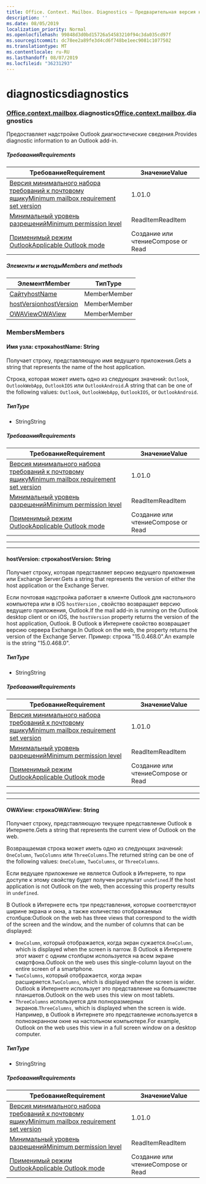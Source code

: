 ```yaml
---
title: Office. Context. Mailbox. Diagnostics — Предварительная версия набора требований
description: ''
ms.date: 08/05/2019
localization_priority: Normal
ms.openlocfilehash: 99848d3d0bd15726a54583210f94c3da035cd97f
ms.sourcegitcommit: dc78ee2a89fe3d4cd6f748be1eec9081c1077502
ms.translationtype: MT
ms.contentlocale: ru-RU
ms.lasthandoff: 08/07/2019
ms.locfileid: "36231293"
---
```

# <a name="diagnostics"></a><span data-ttu-id="f3135-102">diagnostics</span><span class="sxs-lookup"><span data-stu-id="f3135-102">diagnostics</span></span>

### <a name="officeofficemdcontextofficecontextmdmailboxofficecontextmailboxmddiagnostics"></a><span data-ttu-id="f3135-103">[Office](Office.md)[.context](Office.context.md)[.mailbox](Office.context.mailbox.md).diagnostics</span><span class="sxs-lookup"><span data-stu-id="f3135-103">[Office](Office.md)[.context](Office.context.md)[.mailbox](Office.context.mailbox.md).diagnostics</span></span>

<span data-ttu-id="f3135-104">Предоставляет надстройке Outlook диагностические сведения.</span><span class="sxs-lookup"><span data-stu-id="f3135-104">Provides diagnostic information to an Outlook add-in.</span></span>

##### <a name="requirements"></a><span data-ttu-id="f3135-105">Требования</span><span class="sxs-lookup"><span data-stu-id="f3135-105">Requirements</span></span>

|<span data-ttu-id="f3135-106">Требование</span><span class="sxs-lookup"><span data-stu-id="f3135-106">Requirement</span></span>| <span data-ttu-id="f3135-107">Значение</span><span class="sxs-lookup"><span data-stu-id="f3135-107">Value</span></span>|
|---|---|
|[<span data-ttu-id="f3135-108">Версия минимального набора требований к почтовому ящику</span><span class="sxs-lookup"><span data-stu-id="f3135-108">Minimum mailbox requirement set version</span></span>](/office/dev/add-ins/reference/requirement-sets/outlook-api-requirement-sets)| <span data-ttu-id="f3135-109">1.0</span><span class="sxs-lookup"><span data-stu-id="f3135-109">1.0</span></span>|
|[<span data-ttu-id="f3135-110">Минимальный уровень разрешений</span><span class="sxs-lookup"><span data-stu-id="f3135-110">Minimum permission level</span></span>](/outlook/add-ins/understanding-outlook-add-in-permissions)| <span data-ttu-id="f3135-111">ReadItem</span><span class="sxs-lookup"><span data-stu-id="f3135-111">ReadItem</span></span>|
|[<span data-ttu-id="f3135-112">Применимый режим Outlook</span><span class="sxs-lookup"><span data-stu-id="f3135-112">Applicable Outlook mode</span></span>](/outlook/add-ins/#extension-points)| <span data-ttu-id="f3135-113">Создание или чтение</span><span class="sxs-lookup"><span data-stu-id="f3135-113">Compose or Read</span></span>|

##### <a name="members-and-methods"></a><span data-ttu-id="f3135-114">Элементы и методы</span><span class="sxs-lookup"><span data-stu-id="f3135-114">Members and methods</span></span>

| <span data-ttu-id="f3135-115">Элемент</span><span class="sxs-lookup"><span data-stu-id="f3135-115">Member</span></span> | <span data-ttu-id="f3135-116">Тип</span><span class="sxs-lookup"><span data-stu-id="f3135-116">Type</span></span> |
|--------|------|
| [<span data-ttu-id="f3135-117">Сайту</span><span class="sxs-lookup"><span data-stu-id="f3135-117">hostName</span></span>](#hostname-string) | <span data-ttu-id="f3135-118">Member</span><span class="sxs-lookup"><span data-stu-id="f3135-118">Member</span></span> |
| [<span data-ttu-id="f3135-119">hostVersion</span><span class="sxs-lookup"><span data-stu-id="f3135-119">hostVersion</span></span>](#hostversion-string) | <span data-ttu-id="f3135-120">Member</span><span class="sxs-lookup"><span data-stu-id="f3135-120">Member</span></span> |
| [<span data-ttu-id="f3135-121">OWAView</span><span class="sxs-lookup"><span data-stu-id="f3135-121">OWAView</span></span>](#owaview-string) | <span data-ttu-id="f3135-122">Member</span><span class="sxs-lookup"><span data-stu-id="f3135-122">Member</span></span> |

### <a name="members"></a><span data-ttu-id="f3135-123">Members</span><span class="sxs-lookup"><span data-stu-id="f3135-123">Members</span></span>

#### <a name="hostname-string"></a><span data-ttu-id="f3135-124">Имя узла: строка</span><span class="sxs-lookup"><span data-stu-id="f3135-124">hostName: String</span></span>

<span data-ttu-id="f3135-125">Получает строку, представляющую имя ведущего приложения.</span><span class="sxs-lookup"><span data-stu-id="f3135-125">Gets a string that represents the name of the host application.</span></span>

<span data-ttu-id="f3135-126">Строка, которая может иметь одно из следующих значений: `Outlook`, `OutlookWebApp`, `OutlookIOS` или `OutlookAndroid`.</span><span class="sxs-lookup"><span data-stu-id="f3135-126">A string that can be one of the following values: `Outlook`, `OutlookWebApp`, `OutlookIOS`, or `OutlookAndroid`.</span></span>

##### <a name="type"></a><span data-ttu-id="f3135-127">Тип</span><span class="sxs-lookup"><span data-stu-id="f3135-127">Type</span></span>

*   <span data-ttu-id="f3135-128">String</span><span class="sxs-lookup"><span data-stu-id="f3135-128">String</span></span>

##### <a name="requirements"></a><span data-ttu-id="f3135-129">Требования</span><span class="sxs-lookup"><span data-stu-id="f3135-129">Requirements</span></span>

|<span data-ttu-id="f3135-130">Требование</span><span class="sxs-lookup"><span data-stu-id="f3135-130">Requirement</span></span>| <span data-ttu-id="f3135-131">Значение</span><span class="sxs-lookup"><span data-stu-id="f3135-131">Value</span></span>|
|---|---|
|[<span data-ttu-id="f3135-132">Версия минимального набора требований к почтовому ящику</span><span class="sxs-lookup"><span data-stu-id="f3135-132">Minimum mailbox requirement set version</span></span>](/office/dev/add-ins/reference/requirement-sets/outlook-api-requirement-sets)| <span data-ttu-id="f3135-133">1.0</span><span class="sxs-lookup"><span data-stu-id="f3135-133">1.0</span></span>|
|[<span data-ttu-id="f3135-134">Минимальный уровень разрешений</span><span class="sxs-lookup"><span data-stu-id="f3135-134">Minimum permission level</span></span>](/outlook/add-ins/understanding-outlook-add-in-permissions)| <span data-ttu-id="f3135-135">ReadItem</span><span class="sxs-lookup"><span data-stu-id="f3135-135">ReadItem</span></span>|
|[<span data-ttu-id="f3135-136">Применимый режим Outlook</span><span class="sxs-lookup"><span data-stu-id="f3135-136">Applicable Outlook mode</span></span>](/outlook/add-ins/#extension-points)| <span data-ttu-id="f3135-137">Создание или чтение</span><span class="sxs-lookup"><span data-stu-id="f3135-137">Compose or Read</span></span>|

---
---

#### <a name="hostversion-string"></a><span data-ttu-id="f3135-138">hostVersion: строка</span><span class="sxs-lookup"><span data-stu-id="f3135-138">hostVersion: String</span></span>

<span data-ttu-id="f3135-139">Получает строку, которая представляет версию ведущего приложения или Exchange Server.</span><span class="sxs-lookup"><span data-stu-id="f3135-139">Gets a string that represents the version of either the host application or the Exchange Server.</span></span>

<span data-ttu-id="f3135-140">Если почтовая надстройка работает в клиенте Outlook для настольного компьютера или в iOS `hostVersion` , свойство возвращает версию ведущего приложения, Outlook.</span><span class="sxs-lookup"><span data-stu-id="f3135-140">If the mail add-in is running on the Outlook desktop client or on iOS, the `hostVersion` property returns the version of the host application, Outlook.</span></span> <span data-ttu-id="f3135-141">В Outlook в Интернете свойство возвращает версию сервера Exchange.</span><span class="sxs-lookup"><span data-stu-id="f3135-141">In Outlook on the web, the property returns the version of the Exchange Server.</span></span> <span data-ttu-id="f3135-142">Пример: строка "15.0.468.0".</span><span class="sxs-lookup"><span data-stu-id="f3135-142">An example is the string "15.0.468.0".</span></span>

##### <a name="type"></a><span data-ttu-id="f3135-143">Тип</span><span class="sxs-lookup"><span data-stu-id="f3135-143">Type</span></span>

*   <span data-ttu-id="f3135-144">String</span><span class="sxs-lookup"><span data-stu-id="f3135-144">String</span></span>

##### <a name="requirements"></a><span data-ttu-id="f3135-145">Требования</span><span class="sxs-lookup"><span data-stu-id="f3135-145">Requirements</span></span>

|<span data-ttu-id="f3135-146">Требование</span><span class="sxs-lookup"><span data-stu-id="f3135-146">Requirement</span></span>| <span data-ttu-id="f3135-147">Значение</span><span class="sxs-lookup"><span data-stu-id="f3135-147">Value</span></span>|
|---|---|
|[<span data-ttu-id="f3135-148">Версия минимального набора требований к почтовому ящику</span><span class="sxs-lookup"><span data-stu-id="f3135-148">Minimum mailbox requirement set version</span></span>](/office/dev/add-ins/reference/requirement-sets/outlook-api-requirement-sets)| <span data-ttu-id="f3135-149">1.0</span><span class="sxs-lookup"><span data-stu-id="f3135-149">1.0</span></span>|
|[<span data-ttu-id="f3135-150">Минимальный уровень разрешений</span><span class="sxs-lookup"><span data-stu-id="f3135-150">Minimum permission level</span></span>](/outlook/add-ins/understanding-outlook-add-in-permissions)| <span data-ttu-id="f3135-151">ReadItem</span><span class="sxs-lookup"><span data-stu-id="f3135-151">ReadItem</span></span>|
|[<span data-ttu-id="f3135-152">Применимый режим Outlook</span><span class="sxs-lookup"><span data-stu-id="f3135-152">Applicable Outlook mode</span></span>](/outlook/add-ins/#extension-points)| <span data-ttu-id="f3135-153">Создание или чтение</span><span class="sxs-lookup"><span data-stu-id="f3135-153">Compose or Read</span></span>|

---
---

#### <a name="owaview-string"></a><span data-ttu-id="f3135-154">OWAView: строка</span><span class="sxs-lookup"><span data-stu-id="f3135-154">OWAView: String</span></span>

<span data-ttu-id="f3135-155">Получает строку, представляющую текущее представление Outlook в Интернете.</span><span class="sxs-lookup"><span data-stu-id="f3135-155">Gets a string that represents the current view of Outlook on the web.</span></span>

<span data-ttu-id="f3135-156">Возвращаемая строка может иметь одно из следующих значений: `OneColumn`, `TwoColumns` или `ThreeColumns`.</span><span class="sxs-lookup"><span data-stu-id="f3135-156">The returned string can be one of the following values: `OneColumn`, `TwoColumns`, or `ThreeColumns`.</span></span>

<span data-ttu-id="f3135-157">Если ведущее приложение не является Outlook в Интернете, то при доступе к этому свойству будет получен результат `undefined`.</span><span class="sxs-lookup"><span data-stu-id="f3135-157">If the host application is not Outlook on the web, then accessing this property results in `undefined`.</span></span>

<span data-ttu-id="f3135-158">В Outlook в Интернете есть три представления, которые соответствуют ширине экрана и окна, а также количество отображаемых столбцов:</span><span class="sxs-lookup"><span data-stu-id="f3135-158">Outlook on the web has three views that correspond to the width of the screen and the window, and the number of columns that can be displayed:</span></span>

*   <span data-ttu-id="f3135-159">`OneColumn`, который отображается, когда экран сужается.</span><span class="sxs-lookup"><span data-stu-id="f3135-159">`OneColumn`, which is displayed when the screen is narrow.</span></span> <span data-ttu-id="f3135-160">В Outlook в Интернете этот макет с одним столбцом используется на всем экране смартфона.</span><span class="sxs-lookup"><span data-stu-id="f3135-160">Outlook on the web uses this single-column layout on the entire screen of a smartphone.</span></span>
*   <span data-ttu-id="f3135-161">`TwoColumns`, который отображается, когда экран расширяется.</span><span class="sxs-lookup"><span data-stu-id="f3135-161">`TwoColumns`, which is displayed when the screen is wider.</span></span> <span data-ttu-id="f3135-162">Outlook в Интернете использует это представление на большинстве планшетов.</span><span class="sxs-lookup"><span data-stu-id="f3135-162">Outlook on the web uses this view on most tablets.</span></span>
*   <span data-ttu-id="f3135-163">`ThreeColumns` используется для полноразмерных экранов.</span><span class="sxs-lookup"><span data-stu-id="f3135-163">`ThreeColumns`, which is displayed when the screen is wide.</span></span> <span data-ttu-id="f3135-164">Например, в Outlook в Интернете это представление используется в полноэкранном окне на настольном компьютере.</span><span class="sxs-lookup"><span data-stu-id="f3135-164">For example, Outlook on the web uses this view in a full screen window on a desktop computer.</span></span>

##### <a name="type"></a><span data-ttu-id="f3135-165">Тип</span><span class="sxs-lookup"><span data-stu-id="f3135-165">Type</span></span>

*   <span data-ttu-id="f3135-166">String</span><span class="sxs-lookup"><span data-stu-id="f3135-166">String</span></span>

##### <a name="requirements"></a><span data-ttu-id="f3135-167">Требования</span><span class="sxs-lookup"><span data-stu-id="f3135-167">Requirements</span></span>

|<span data-ttu-id="f3135-168">Требование</span><span class="sxs-lookup"><span data-stu-id="f3135-168">Requirement</span></span>| <span data-ttu-id="f3135-169">Значение</span><span class="sxs-lookup"><span data-stu-id="f3135-169">Value</span></span>|
|---|---|
|[<span data-ttu-id="f3135-170">Версия минимального набора требований к почтовому ящику</span><span class="sxs-lookup"><span data-stu-id="f3135-170">Minimum mailbox requirement set version</span></span>](/office/dev/add-ins/reference/requirement-sets/outlook-api-requirement-sets)| <span data-ttu-id="f3135-171">1.0</span><span class="sxs-lookup"><span data-stu-id="f3135-171">1.0</span></span>|
|[<span data-ttu-id="f3135-172">Минимальный уровень разрешений</span><span class="sxs-lookup"><span data-stu-id="f3135-172">Minimum permission level</span></span>](/outlook/add-ins/understanding-outlook-add-in-permissions)| <span data-ttu-id="f3135-173">ReadItem</span><span class="sxs-lookup"><span data-stu-id="f3135-173">ReadItem</span></span>|
|[<span data-ttu-id="f3135-174">Применимый режим Outlook</span><span class="sxs-lookup"><span data-stu-id="f3135-174">Applicable Outlook mode</span></span>](/outlook/add-ins/#extension-points)| <span data-ttu-id="f3135-175">Создание или чтение</span><span class="sxs-lookup"><span data-stu-id="f3135-175">Compose or Read</span></span>|
